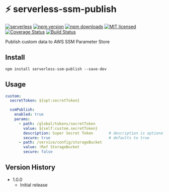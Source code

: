 # :zap: serverless-ssm-publish
[![serverless](http://public.serverless.com/badges/v3.svg)](http://www.serverless.com)
[![npm version](https://badge.fury.io/js/serverless-ssm-publish.svg)](https://badge.fury.io/js/serverless-ssm-publish)
[![npm downloads](https://img.shields.io/npm/dt/serverless-ssm-publish.svg?style=flat&logo=npm)](https://www.npmjs.com/package/serverless-ssm-publish)
[![MIT licensed](https://img.shields.io/badge/license-MIT-blue.svg)](https://raw.githubusercontent.com/ColdFire87/serverless-ssm-publish/master/LICENSE)
[![Coverage Status](https://coveralls.io/repos/github/ColdFire87/serverless-ssm-publish/badge.svg?branch=develop)](https://coveralls.io/github/ColdFire87/serverless-ssm-publish?branch=develop)
[![Build Status](https://travis-ci.org/ColdFire87/serverless-ssm-publish.svg?branch=develop)](https://travis-ci.org/ColdFire87/serverless-ssm-publish)

Publish custom data to AWS SSM Parameter Store

## Install

`npm install serverless-ssm-publish --save-dev`

## Usage
```yaml
custom:
  secretToken: ${opt:secretToken}

  ssmPublish:
    enabled: true
    params:
      - path: /global/tokens/secretToken
        value: ${self:custom.secretToken}
        description: Super Secret Token       # description is optional
        secure: true                          # defaults to true
      - path: /service/config/storageBucket
        value: !Ref StorageBucket
        secure: false
```

## Version History
* 1.0.0
  - Initial release
